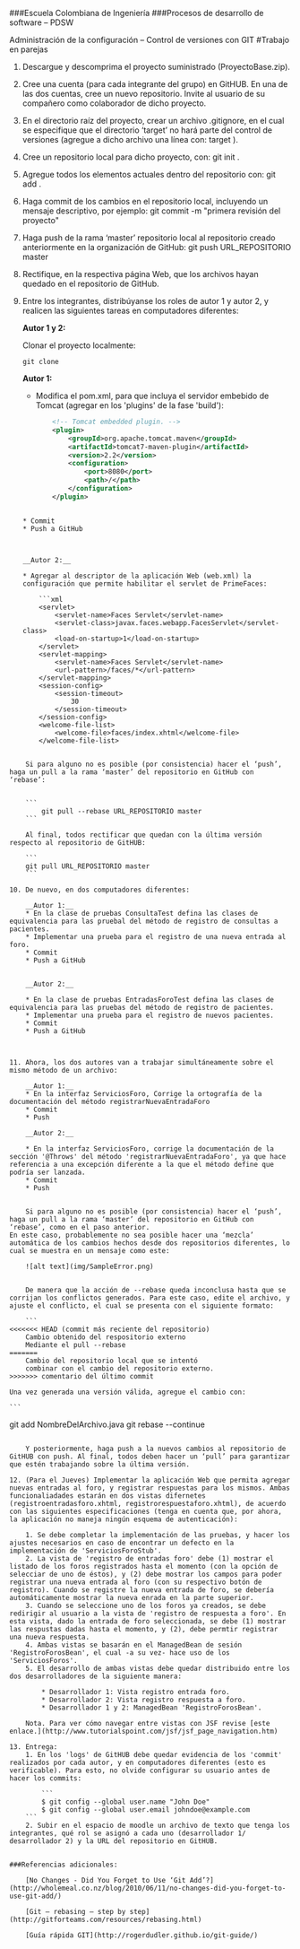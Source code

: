 ###Escuela Colombiana de Ingeniería
###Procesos de desarrollo de software – PDSW

Administración de la configuración – Control de versiones con GIT
#Trabajo en parejas

1. Descargue y descomprima el proyecto suministrado (ProyectoBase.zip).
2. Cree una cuenta (para cada integrante del grupo) en GitHUB. En una de las dos cuentas, cree un nuevo repositorio. Invite al usuario de su compañero como colaborador de dicho proyecto.
3. En el directorio raíz del proyecto, crear un archivo .gitignore, en el cual se especifique que el directorio ‘target’ no hará parte del control de versiones (agregue a dicho archivo una línea con: target ).
4. Cree un repositorio local para dicho proyecto, con:
git init .
5. Agregue todos los elementos actuales dentro del repositorio con:
git add .
6. Haga commit de los cambios en el repositorio local, incluyendo un mensaje descriptivo, por ejemplo:
git commit -m "primera revisión del proyecto"
7. Haga push de la rama ‘master’ repositorio local al repositorio creado anteriormente en la organización de GitHub:
git push URL_REPOSITORIO master
8. Rectifique, en la respectiva página Web, que los archivos hayan quedado en el repositorio de GitHub.

9. Entre los integrantes, distribúyanse los roles de autor 1 y autor 2, y realicen las siguientes tareas en computadores diferentes:

	__Autor 1 y 2:__
	
	Clonar el proyecto localmente:
	
	```
	git clone
	```
	
	__Autor 1:__
	
	* Modifica el pom.xml, para que incluya el servidor embebido de Tomcat (agregar en los 'plugins' de la fase 'build'):

		```xml
            <!-- Tomcat embedded plugin. -->
            <plugin>
                <groupId>org.apache.tomcat.maven</groupId>
                <artifactId>tomcat7-maven-plugin</artifactId>
                <version>2.2</version>
                <configuration>
                    <port>8080</port>
                    <path>/</path>
                </configuration>
            </plugin>
	```

	* Commit
	* Push a GitHub
	
	
	
	__Autor 2:__
	
	* Agregar al descriptor de la aplicación Web (web.xml) la configuración que permite habilitar el servlet de PrimeFaces:
	
		```xml
	    <servlet>
	        <servlet-name>Faces Servlet</servlet-name>
	        <servlet-class>javax.faces.webapp.FacesServlet</servlet-class>
	        <load-on-startup>1</load-on-startup>
	    </servlet>
	    <servlet-mapping>
	        <servlet-name>Faces Servlet</servlet-name>
	        <url-pattern>/faces/*</url-pattern>
	    </servlet-mapping>
	    <session-config>
	        <session-timeout>
	            30
	        </session-timeout>
	    </session-config>
	    <welcome-file-list>
	        <welcome-file>faces/index.xhtml</welcome-file>
	    </welcome-file-list>	
```
	
	Si para alguno no es posible (por consistencia) hacer el ‘push’, haga un pull a la rama ‘master’ del repositorio en GitHub con ‘rebase’:

	
	```
		git pull --rebase URL_REPOSITORIO master
	```
	
	Al final, todos rectificar que quedan con la última versión respecto al repositorio de GitHUB:
	
	```
	git pull URL_REPOSITORIO master
	```

10. De nuevo, en dos computadores diferentes:

	__Autor 1:__
	* En la clase de pruebas ConsultaTest defina las clases de equivalencia para las pruebal del método de registro de consultas a pacientes.
	* Implementar una prueba para el registro de una nueva entrada al foro.
	* Commit
	* Push a GitHub
	
	
	__Autor 2:__

	* En la clase de pruebas EntradasForoTest defina las clases de equivalencia para las pruebas del método de registro de pacientes.
	* Implementar una prueba para el registro de nuevos pacientes.
	* Commit
	* Push a GitHub



11. Ahora, los dos autores van a trabajar simultáneamente sobre el mismo método de un archivo:

	__Autor 1:__
	* En la interfaz ServiciosForo, Corrige la ortografía de la documentación del método registrarNuevaEntradaForo
	* Commit
	* Push
	
	__Autor 2:__

	* En la interfaz ServiciosForo, corrige la documentación de la sección '@Throws' del método 'registrarNuevaEntradaForo', ya que hace referencia a una excepción diferente a la que el método define que podría ser lanzada.
	* Commit
	* Push


	Si para alguno no es posible (por consistencia) hacer el ‘push’, haga un pull a la rama ‘master’ del repositorio en GitHub con ‘rebase’, como en el paso anterior.
En este caso, probablemente no sea posible hacer una ‘mezcla’ automática de los cambios hechos desde dos repositorios diferentes, lo cual se muestra en un mensaje como este:

	![alt text](img/SampleError.png)


	De manera que la acción de --rebase queda inconclusa hasta que se corrijan los conflictos generados. Para este caso, edite el archivo, y ajuste el conflicto, el cual se presenta con el siguiente formato:

	```
<<<<<<< HEAD (commit más reciente del repositorio)
	Cambio obtenido del respositorio externo 
	Mediante el pull --rebase
=======
	Cambio del repositorio local que se intentó 
	combinar con el cambio del repositorio externo.
>>>>>>> comentario del último commit
```

	Una vez generada una versión válida, agregue el cambio con:

	```
git add NombreDelArchivo.java
git rebase --continue
```

	Y posteriormente, haga push a la nuevos cambios al repositorio de GitHUB con push. Al final, todos deben hacer un ‘pull’ para garantizar que estén trabajando sobre la última versión.

12. (Para el Jueves) Implementar la aplicación Web que permita agregar nuevas entradas al foro, y registrar respuestas para los mismos. Ambas funcionaliadades estarán en dos vistas difernetes (registroentradasforo.xhtml, registrorespuestaforo.xhtml), de acuerdo con las siguientes especificaciones (tenga en cuenta que, por ahora, la aplicación no maneja ningún esquema de autenticación):
	
	1. Se debe completar la implementación de las pruebas, y hacer los ajustes necesarios en caso de encontrar un defecto en la implementación de 'ServiciosForoStub'.
	2. La vista de 'registro de entradas foro' debe (1) mostrar el listado de los foros registrados hasta el momento (con la opción de selecciar de uno de éstos), y (2) debe mostrar los campos para poder registrar una nueva entrada al foro (con su respectivo botón de registro). Cuando se registre la nueva entrada de foro, se debería automáticamente mostrar la nueva enrada en la parte superior. 
	3. Cuando se seleccione uno de los foros ya creados, se debe redirigir al usuario a la vista de 'registro de respuesta a foro'. En esta vista, dado la entrada de foro seleccionada, se debe (1) mostrar las respustas dadas hasta el momento, y (2), debe permtir registrar una nueva respuesta.	
	4. Ambas vistas se basarán en el ManagedBean de sesión 'RegistroForosBean', el cual -a su vez- hace uso de los 'ServiciosForos'.
	5. El desarrollo de ambas vistas debe quedar distribuido entre los dos desarrolladores de la siguiente manera:
	
		* Desarrollador 1: Vista registro entrada foro.
		* Desarrollador 2: Vista registro respuesta a foro.
		* Desarrollador 1 y 2: ManagedBean 'RegistroForosBean'.

	Nota. Para ver cómo navegar entre vistas con JSF revise [este enlace.](http://www.tutorialspoint.com/jsf/jsf_page_navigation.htm)
	
13. Entrega:
	1. En los 'logs' de GitHUB debe quedar evidencia de los 'commit' realizados por cada autor, y en computadores diferentes (esto es verificable). Para esto, no olvide configurar su usuario antes de hacer los commits:

		```
		$ git config --global user.name "John Doe"
		$ git config --global user.email johndoe@example.com
	```
	2. Subir en el espacio de moodle un archivo de texto que tenga los integrantes, qué rol se asignó a cada uno (desarrollador 1/ desarrollador 2) y la URL del repositorio en GitHUB.


###Referencias adicionales:

	[No Changes - Did You Forget to Use ‘Git Add’?](http://wholemeal.co.nz/blog/2010/06/11/no-changes-did-you-forget-to-use-git-add/)

	[Git – rebasing – step by step](http://gitforteams.com/resources/rebasing.html)

	[Guía rápida GIT](http://rogerdudler.github.io/git-guide/)
